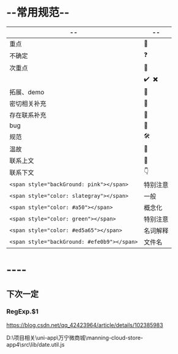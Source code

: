 # --常用规范--

| --                                          | --                                            |
| ------------------------------------------- | --------------------------------------------- |
| 重点                                        | :star2:                                       |
| 不确定                                      | :question:                                    |
| 次重点                                      | :flipper:                                     |
|                                             | :heavy_check_mark: ​  :heavy_multiplication_x: |
| 拓展、demo                                  | :whale:                                       |
| 密切相关补充                                | :ghost:                                       |
| 存在联系补充                                | :turtle:                                      |
| bug                                         | :octopus:                                     |
| 规范                                        | :hammer_and_wrench:                           |
| 温故                                        | :european_castle:                             |
| 联系上文                                    | :trident:                                     |
| 联系下文                                    | :point_down:                                  |
| `<span style="backGround: pink"></span>`    | 特别注意                                      |
| `<span style="color: slategray"></span>`    | 一般                                          |
| `<span style="color: #a50"></span>`         | 概念化                                        |
| `<span style="color: green"></span>`        | 特别注意                                      |
| `<span style="color: #ed5a65"></span>`      | 名词解释                                      |
| `<span style="backGround: #efe0b9"></span>` | 文件名                                        |

# ----



## 下次一定

### RegExp.$1

https://blog.csdn.net/qq_42423964/article/details/102385983

D:\项目相关\uni-app\万宁微商城\manning-cloud-store-app4\src\lib/date.util.js







